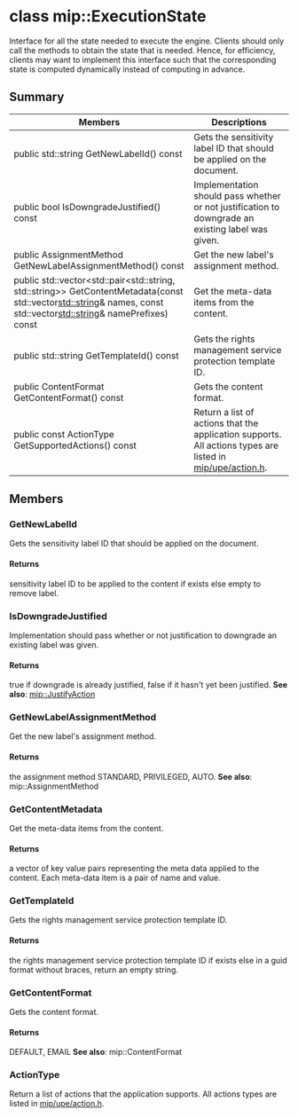 # class mip::ExecutionState 
Interface for all the state needed to execute the engine.
Clients should only call the methods to obtain the state that is needed. Hence, for efficiency, clients may want to implement this interface such that the corresponding state is computed dynamically instead of computing in advance.
  
## Summary
 Members                        | Descriptions                                
--------------------------------|---------------------------------------------
public std::string GetNewLabelId() const  |  Gets the sensitivity label ID that should be applied on the document.
public bool IsDowngradeJustified() const  |  Implementation should pass whether or not justification to downgrade an existing label was given.
public AssignmentMethod GetNewLabelAssignmentMethod() const  |  Get the new label's assignment method.
public std::vector<std::pair<std::string, std::string>> GetContentMetadata(const std::vector<std::string>& names, const std::vector<std::string>& namePrefixes) const  |  Get the meta-data items from the content.
public std::string GetTemplateId() const  |  Gets the rights management service protection template ID.
public ContentFormat GetContentFormat() const  |  Gets the content format.
public const ActionType GetSupportedActions() const  |  Return a list of actions that the application supports. All actions types are listed in [mip/upe/action.h](#action_8h).
  
## Members
  
### GetNewLabelId
Gets the sensitivity label ID that should be applied on the document.
  
#### Returns
sensitivity label ID to be applied to the content if exists else empty to remove label.
  
### IsDowngradeJustified
Implementation should pass whether or not justification to downgrade an existing label was given.
  
#### Returns
true if downgrade is already justified, false if it hasn't yet been justified. 
**See also**: [mip::JustifyAction](#classmip_1_1_justify_action)
  
### GetNewLabelAssignmentMethod
Get the new label's assignment method.
  
#### Returns
the assignment method STANDARD, PRIVILEGED, AUTO. 
**See also**: mip::AssignmentMethod
  
### GetContentMetadata
Get the meta-data items from the content.
  
#### Returns
a vector of key value pairs representing the meta data applied to the content. 
Each meta-data item is a pair of name and value.
  
### GetTemplateId
Gets the rights management service protection template ID.
  
#### Returns
the rights management service protection template ID if exists else in a guid format without braces, return an empty string.
  
### GetContentFormat
Gets the content format.
  
#### Returns
DEFAULT, EMAIL 
**See also**: mip::ContentFormat
  
### ActionType
Return a list of actions that the application supports. All actions types are listed in [mip/upe/action.h](#action_8h).